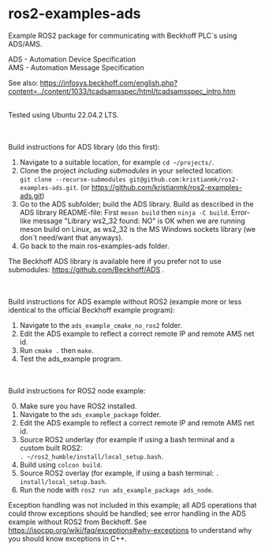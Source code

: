 # ros2-examples-ads
Example ROS2 package for communicating with Beckhoff PLC´s using ADS/AMS.

ADS - Automation Device Specification<br />
AMS - Automation Message Specification

See also:
https://infosys.beckhoff.com/english.php?content=../content/1033/tcadsamsspec/html/tcadsamsspec_intro.htm


<br />
Tested using Ubuntu 22.04.2 LTS.

<br /><br />
Build instructions for ADS library (do this first):

1. Navigate to a suitable location, for example `cd ~/projects/`.
2. Clone the project _including submodules_ in your selected location:
<br />`git clone --recurse-submodules git@github.com:kristianmk/ros2-examples-ads.git`. (or https://github.com/kristianmk/ros2-examples-ads.git)
3. Go to the ADS subfolder; build the ADS library. Build as described in the ADS library README-file: First `meson build` then `ninja -C build`. Error-like message "Library&nbsp;ws2_32&nbsp;found:&nbsp;NO" is OK when we are running meson build on Linux, as ws2_32 is the MS Windows sockets library (we don´t need/want that anyways).
4. Go back to the main ros-examples-ads folder.

The Beckhoff ADS library is available here if you prefer not to use submodules: https://github.com/Beckhoff/ADS .


<br /><br />
Build instructions for ADS example without ROS2 (example more or less identical to the official Beckhoff example program):

1. Navigate to the `ads_example_cmake_no_ros2` folder.
2. Edit the ADS example to reflect a correct remote IP and remote AMS net id.
3. Run `cmake .` then `make`.
4. Test the ads_example program.


<br /><br />
Build instructions for ROS2 node example:

0. Make sure you have ROS2 installed.
1. Navigate to the `ads_example_package` folder.
2. Edit the ADS example to reflect a correct remote IP and remote AMS net id.
3. Source ROS2 underlay (for example if using a bash terminal and a custom built ROS2: <br />`. ~/ros2_humble/install/local_setup.bash`.
4. Build using `colcon build`.
5. Source ROS2 overlay (for example, if using a bash terminal: `. install/local_setup.bash`.
6. Run the node with `ros2 run ads_example_package ads_node`.

Exception handling was not included in this example; all ADS operations that could throw exceptions should be handled; see error handling in the ADS example without ROS2 from Beckhoff. See https://isocpp.org/wiki/faq/exceptions#why-exceptions to understand why you should know exceptions in C++.
